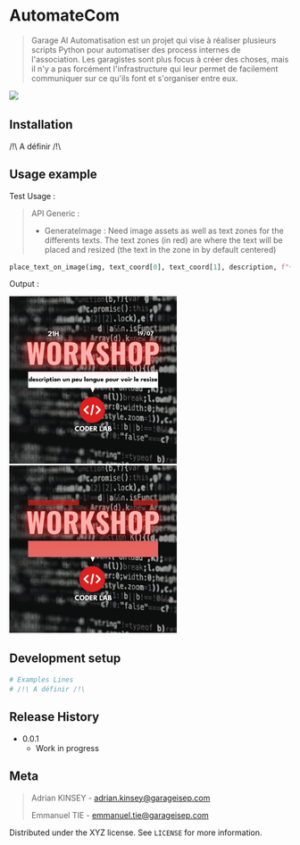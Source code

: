 # AutomateCom
> Garage AI Automatisation est un projet qui vise à réaliser plusieurs scripts Python pour automatiser des process internes de l'association. Les garagistes sont plus focus à créer des choses, mais il n'y a pas forcément l'infrastructure qui leur permet de facilement communiquer sur ce qu'ils font et s'organiser entre eux.

![](header.png)

## Installation

/!\ A définir /!\

## Usage example

Test Usage : 

> API Generic :
> - GenerateImage : Need image assets as well as text zones for the differents texts. The text zones (in red) are where the text will be placed and resized
> (the text in the zone in by default centered)

```py
place_text_on_image(img, text_coord[0], text_coord[1], description, f"{FONTS_DIR}/LeagueSpartan-Bold.ttf","black")
```

Output : 

<img src="output/generated_post.png" alt="alt text" width="300" height="300"><img src="readme_example.png" alt="alt text" width="300" height="300">


## Development setup

```py
# Examples Lines
# /!\ A définir /!\
```

## Release History

* 0.0.1
    * Work in progress

## Meta

> Adrian KINSEY - adrian.kinsey@garageisep.com
> 
> Emmanuel TIE - emmanuel.tie@garageisep.com



Distributed under the XYZ license. See ``LICENSE`` for more information.
